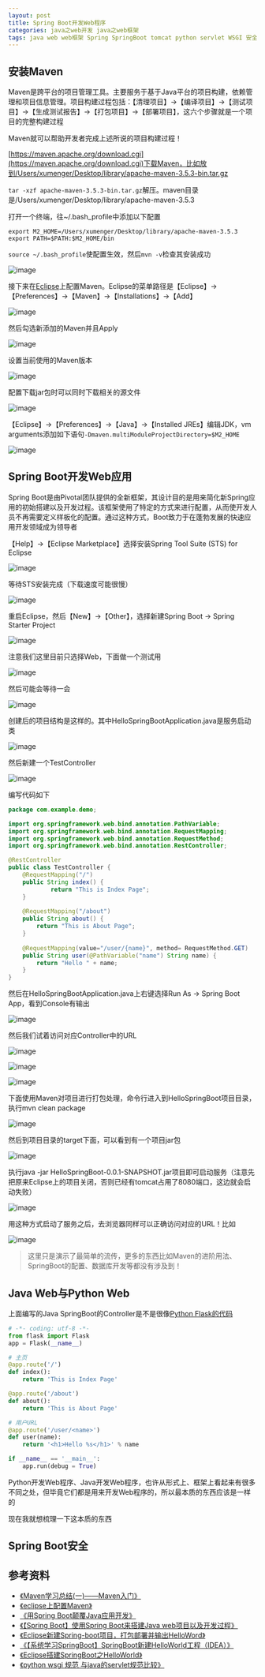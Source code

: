 ```yaml
---
layout: post
title: Spring Boot开发Web程序
categories: java之web开发 java之web框架
tags: java web web框架 Spring SpringBoot tomcat python servlet WSGI 安全 web安全 maven eclipse STS
---
```


## 安装Maven

Maven是跨平台的项目管理工具。主要服务于基于Java平台的项目构建，依赖管理和项目信息管理。项目构建过程包括：【清理项目】->【编译项目】->【测试项目】->【生成测试报告】->【打包项目】->【部署项目】，这六个步骤就是一个项目的完整构建过程

Maven就可以帮助开发者完成上述所说的项目构建过程！

[https://maven.apache.org/download.cgi](https://maven.apache.org/download.cgi)下载Maven，比如放到/Users/xumenger/Desktop/library/apache-maven-3.5.3-bin.tar.gz

`tar -xzf apache-maven-3.5.3-bin.tar.gz`解压。maven目录是/Users/xumenger/Desktop/library/apache-maven-3.5.3

打开一个终端，往~/.bash_profile中添加以下配置

```
export M2_HOME=/Users/xumenger/Desktop/library/apache-maven-3.5.3
export PATH=$PATH:$M2_HOME/bin
```

`source ~/.bash_profile`使配置生效，然后`mvn -v`检查其安装成功

![image](../media/image/2018-03-22/01.png)

接下来在[Eclipse](http://www.xumenger.com/mac-install-eclipse-20180306/)上配置Maven。Eclipse的菜单路径是【Eclipse】->【Preferences】->【Maven】->【Installations】->【Add】

![image](../media/image/2018-03-22/02.png)

然后勾选新添加的Maven并且Apply

![image](../media/image/2018-03-22/03.png)

设置当前使用的Maven版本

![image](../media/image/2018-03-22/04.png)

配置下载jar包时可以同时下载相关的源文件

![image](../media/image/2018-03-22/05.png)

【Eclipse】->【Preferences】->【Java】->【Installed JREs】编辑JDK，vm arguments添加如下语句`-Dmaven.multiModuleProjectDirectory=$M2_HOME`

![image](../media/image/2018-03-22/06.png)

## Spring Boot开发Web应用

Spring Boot是由Pivotal团队提供的全新框架，其设计目的是用来简化新Spring应用的初始搭建以及开发过程。该框架使用了特定的方式来进行配置，从而使开发人员不再需要定义样板化的配置。通过这种方式，Boot致力于在蓬勃发展的快速应用开发领域成为领导者

【Help】->【Eclipse Marketplace】选择安装Spring Tool Suite (STS) for Eclipse

![image](../media/image/2018-03-22/07.png)

等待STS安装完成（下载速度可能很慢）

![image](../media/image/2018-03-22/08.png)

重启Eclipse，然后【New】->【Other】，选择新建Spring Boot -> Spring Starter Project

![image](../media/image/2018-03-22/09.png)

注意我们这里目前只选择Web，下面做一个测试用

![image](../media/image/2018-03-22/10.png)

然后可能会等待一会

![image](../media/image/2018-03-22/11.png)

创建后的项目结构是这样的。其中HelloSpringBootApplication.java是服务启动类

![image](../media/image/2018-03-22/12.png)

然后新建一个TestController

![image](../media/image/2018-03-22/13.png)

编写代码如下

```java
package com.example.demo;

import org.springframework.web.bind.annotation.PathVariable;
import org.springframework.web.bind.annotation.RequestMapping;
import org.springframework.web.bind.annotation.RequestMethod;
import org.springframework.web.bind.annotation.RestController;

@RestController
public class TestController {
    @RequestMapping("/")
    public String index() {
    	    return "This is Index Page";
    }
    
    @RequestMapping("/about")
    public String about() {
	    return "This is About Page";
    }
    
    @RequestMapping(value="/user/{name}", method= RequestMethod.GET)
    public String user(@PathVariable("name") String name) {
	    return "Hello " + name;
    }
}
```

然后在HelloSpringBootApplication.java上右键选择Run As -> Spring Boot App，看到Console有输出

![image](../media/image/2018-03-22/14.png)

然后我们试着访问对应Controller中的URL

![image](../media/image/2018-03-22/15.png)

![image](../media/image/2018-03-22/16.png)

![image](../media/image/2018-03-22/17.png)

下面使用Maven对项目进行打包处理，命令行进入到HelloSpringBoot项目目录，执行mvn clean package

![image](../media/image/2018-03-22/18.png)

然后到项目目录的target下面，可以看到有一个项目jar包

![image](../media/image/2018-03-22/19.png)

执行java -jar HelloSpringBoot-0.0.1-SNAPSHOT.jar项目即可启动服务（注意先把原来Eclipse上的项目关闭，否则已经有tomcat占用了8080端口，这边就会启动失败）

![image](../media/image/2018-03-22/20.png)

用这种方式启动了服务之后，去浏览器同样可以正确访问对应的URL！比如

![image](../media/image/2018-03-22/21.png)

>这里只是演示了最简单的流传，更多的东西比如Maven的进阶用法、SpringBoot的配置、数据库开发等都没有涉及到！

## Java Web与Python Web

上面编写的Java SpringBoot的Controller是不是很像[Python Flask的代码](http://www.xumenger.com/python2-flask-20170701/)

```python
# -*- coding: utf-8 -*-
from flask import Flask
app = Flask(__name__)

# 主页
@app.route('/')
def index():
    return 'This is Index Page'

@app.route('/about')
def about():
    return 'This is About Page'

# 用户URL
@app.route('/user/<name>')
def user(name):
    return '<h1>Hello %s</h1>' % name

if __name__ == '__main__':
    app.run(debug = True)
```

Python开发Web程序、Java开发Web程序，也许从形式上、框架上看起来有很多不同之处，但毕竟它们都是用来开发Web程序的，所以最本质的东西应该是一样的

现在我就想梳理一下这本质的东西



## Spring Boot安全



## 参考资料

* [《Maven学习总结(一)——Maven入门》](https://www.cnblogs.com/xdp-gacl/p/3498271.html)
* [《eclipse上配置Maven》](https://www.cnblogs.com/northern-light/p/7906552.html)
* [《用Spring Boot颠覆Java应用开发》](https://www.cnblogs.com/aishangJava/p/5971288.html)
* [《【Spring Boot】使用Spring Boot来搭建Java web项目以及开发过程》](https://blog.csdn.net/zsq520520/article/details/55050446/)
* [《Eclipse新建Spring-boot项目，打包部署并输出HelloWord》](https://blog.csdn.net/qq_19260029/article/details/77966154)
* [《【系统学习SpringBoot】SpringBoot新建HelloWorld工程（IDEA）》](https://blog.csdn.net/small_mouse0/article/details/77800737)
* [《Eclipse搭建SpringBoot之HelloWorld》](https://www.cnblogs.com/LUA123/p/8110285.html)
* [《python wsgi 规范 与java的servlet规范比较》](https://blog.csdn.net/yl0706401049/article/details/46126143)
